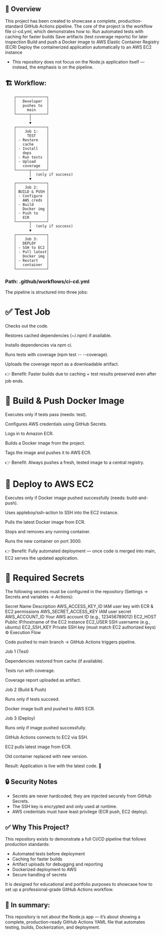## 📌 Overview

This project has been created to showcase a complete, production-standard GitHub Actions pipeline. 
The core of the project is the workflow file ci-cd.yml, which demonstrates how to:
Run automated tests with caching for faster builds
Save artifacts (test coverage reports) for later inspection
Build and push a Docker image to AWS Elastic Container Registry (ECR)
Deploy the containerized application automatically to an AWS EC2 instance
- This repository does not focus on the Node.js application itself — instead, the emphasis is on the pipeline.

## 🏗 Workflow:
        ┌──────────────┐
        │   Developer  │
        │   pushes to  │
        │     main     │
        └──────┬───────┘
               │
               ▼
        ┌──────────────┐
        │    Job 1:    │
        │     TEST     │
        │ - Restore    │
        │   cache      │
        │ - Install    │
        │   deps       │
        │ - Run tests  │
        │ - Upload     │
        │   coverage   │
        └──────┬───────┘
               │  (only if success)
               ▼
        ┌──────────────┐
        │    Job 2:    │
        │ BUILD & PUSH │
        │ - Configure  │
        │   AWS creds  │
        │ - Build      │
        │   Docker img │
        │ - Push to    │
        │   ECR        │
        └──────┬───────┘
               │  (only if success)
               ▼
        ┌──────────────┐
        │    Job 3:    │
        │   DEPLOY     │
        │ - SSH to EC2 │
        │ - Pull latest│
        │   Docker img │
        │ - Restart    │
        │   container  │
        └──────────────┘


### Path: .github/workflows/ci-cd.yml

The pipeline is structured into three jobs:

# ✅ Test Job

Checks out the code.

Restores cached dependencies (~/.npm) if available.

Installs dependencies via npm ci.

Runs tests with coverage (npm test -- --coverage).

Uploads the coverage report as a downloadable artifact.

👉 Benefit: Faster builds due to caching + test results preserved even after job ends.

# 🐳 Build & Push Docker Image

Executes only if tests pass (needs: test).

Configures AWS credentials using GitHub Secrets.

Logs in to Amazon ECR.

Builds a Docker image from the project.

Tags the image and pushes it to AWS ECR.

👉 Benefit: Always pushes a fresh, tested image to a central registry.

# 🚀 Deploy to AWS EC2

Executes only if Docker image pushed successfully (needs: build-and-push).

Uses appleboy/ssh-action to SSH into the EC2 instance.

Pulls the latest Docker image from ECR.

Stops and removes any running container.

Runs the new container on port 3000.

👉 Benefit: Fully automated deployment — once code is merged into main, EC2 serves the updated application.

# 🔑 Required Secrets

The following secrets must be configured in the repository (Settings → Secrets and variables → Actions):

Secret Name	Description
AWS_ACCESS_KEY_ID	IAM user key with ECR & EC2 permissions
AWS_SECRET_ACCESS_KEY	IAM user secret
AWS_ACCOUNT_ID	Your AWS account ID (e.g., 123456789012)
EC2_HOST	Public IP/hostname of the EC2 instance
EC2_USER	SSH username (e.g., ubuntu)
EC2_SSH_KEY	Private SSH key (must match EC2 authorized keys)
⚙️ Execution Flow

Code pushed to main branch → GitHub Actions triggers pipeline.

Job 1 (Test)

Dependencies restored from cache (if available).

Tests run with coverage.

Coverage report uploaded as artifact.

Job 2 (Build & Push)

Runs only if tests succeed.

Docker image built and pushed to AWS ECR.

Job 3 (Deploy)

Runs only if image pushed successfully.

GitHub Actions connects to EC2 via SSH.

EC2 pulls latest image from ECR.

Old container replaced with new version.

Result: Application is live with the latest code. 🎉

## 🔒 Security Notes
- Secrets are never hardcoded; they are injected securely from GitHub Secrets.
- The SSH key is encrypted and only used at runtime.
- AWS credentials must have least privilege (ECR push, EC2 deploy).

## ✅ Why This Project?

This repository exists to demonstrate a full CI/CD pipeline that follows production standards:

- Automated tests before deployment
- Caching for faster builds
- Artifact uploads for debugging and reporting
- Dockerized deployment to AWS
- Secure handling of secrets

It is designed for educational and portfolio purposes to showcase how to set up a professional-grade GitHub Actions workflow.

## 📌 In summary:
This repository is not about the Node.js app — it’s about showing a complete, production-ready GitHub Actions YAML file that automates testing, builds, Dockerization, and deployment.
